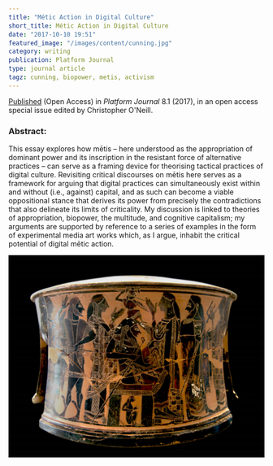 ```yaml
---
title: "Métic Action in Digital Culture"
short_title: Métic Action in Digital Culture
date: "2017-10-10 19:51"
featured_image: "/images/content/cunning.jpg"
category: writing
publication: Platform Journal
type: journal article
tagz: cunning, biopower, metis, activism
---
```


[Published](https://platformjmc.com/2017/08/08/vol-8-1-cunning-knowledge-and-media-technologies/) (Open Access) in _Platform Journal_ 8.1 (2017), in an open access special issue edited by Christopher O'Neill.

### Abstract:

This essay explores how mētis – here understood as the appropriation of dominant power and its inscription in the resistant force of alternative practices – can serve as a framing device for theorising tactical practices of digital culture. Revisiting critical discourses on mētis here serves as a framework for arguing that digital practices can simultaneously exist within and without (i.e., against) capital, and as such can become a viable oppositional stance that derives its power from precisely the contradictions that also delineate its limits of criticality. My discussion is linked to theories of appropriation, biopower, the multitude, and cognitive capitalism; my arguments are supported by reference to a series of examples in the form of experimental media art works which, as I argue, inhabit the critical potential of digital mētic action.

![](/images/content/cunning.jpg)
